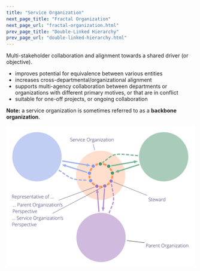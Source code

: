 ```yaml
---
title: "Service Organization"
next_page_title: "Fractal Organization"
next_page_url: "fractal-organization.html"
prev_page_title: "Double-Linked Hierarchy"
prev_page_url: "double-linked-hierarchy.html"
---
```



<div class="card summary"><div class="card-body">Multi-stakeholder collaboration and alignment towards a shared driver (or objective).
</div></div>

-   improves potential for equivalence between various entities
-   increases cross-departmental/organizational alignment
-   supports multi-agency collaboration between departments or organizations with different primary motives, or that are in conflict
-   suitable for one-off projects, or ongoing collaboration

**Note:** a service organization is sometimes referred to as a **backbone organization**.

![Service Organization](img/structural-patterns/service-organization-text.png)